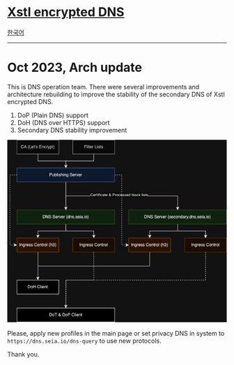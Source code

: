 # [Xstl encrypted DNS](/)

[한국어](./202310-arch-update.ko.md)

---

# Oct 2023, Arch update

This is DNS operation team.
There were several improvements and architecture rebuilding to improve the stability of the secondary DNS of Xstl encrypted DNS.

1. DoP (Plain DNS) support
2. DoH (DNS over HTTPS) support
3. Secondary DNS stability improvement

![Architecture Diagram](./images/202310-arch.drawio.png)

Please, apply new profiles in the main page or set privacy DNS in system to `https://dns.seia.io/dns-query` to use new protocols.

Thank you.
